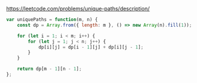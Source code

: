 https://leetcode.com/problems/unique-paths/description/

```js
var uniquePaths = function(m, n) {
    const dp = Array.from({ length: m }, () => new Array(n).fill(1));

    for (let i = 1; i < m; i++) {
        for (let j = 1; j < n; j++) {
            dp[i][j] = dp[i - 1][j] + dp[i][j - 1];
        }
    }

    return dp[m - 1][n - 1];
};
```